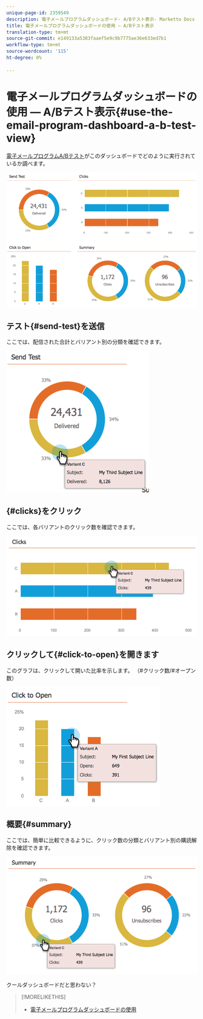 ```yaml
---
unique-page-id: 2359549
description: 電子メールプログラムダッシュボード- A/Bテスト表示- Marketto Docs — 製品ドキュメントの使用
title: 電子メールプログラムダッシュボードの使用 — A/Bテスト表示
translation-type: tm+mt
source-git-commit: e149133a5383faaef5e9c9b7775ae36e633ed7b1
workflow-type: tm+mt
source-wordcount: '115'
ht-degree: 0%

---
```



# 電子メールプログラムダッシュボードの使用 — A/Bテスト表示{#use-the-email-program-dashboard-a-b-test-view}

[電子メールプログラムA/Bテスト](http://docs.marketo.com/pages/viewpage.action?pageid=2359480)がこのダッシュボードでどのように実行されているか調べます。

![](assets/image2014-9-12-16-3a14-3a28.png)

## テスト{#send-test}を送信

ここでは、配信された合計とバリアント別の分類を確認できます。

![](assets/image2014-9-12-16-3a16-3a2.png)

## {#clicks}をクリック

ここでは、各バリアントのクリック数を確認できます。

![](assets/image2014-9-12-16-3a16-3a20.png)

## クリックして{#click-to-open}を開きます

このグラフは、クリックして開いた比率を示します。 （#クリック数/#オープン数）

![](assets/image2014-9-12-16-3a16-3a36.png)

## 概要{#summary}

ここでは、簡単に比較できるように、クリック数の分類とバリアント別の購読解除を確認できます。

![](assets/image2014-9-12-16-3a16-3a45.png)

クールダッシュボードだと思わない？

>[!MORELIKETHIS]
>
>* [電子メールプログラムダッシュボードの使用](../../../../../product-docs/email-marketing/email-programs/email-program-data/use-the-email-program-dashboard.md)

>



